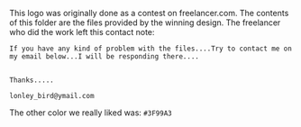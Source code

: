 This logo was originally done as a contest on freelancer.com.
The contents of this folder are the files provided by the winning design.
The freelancer who did the work left this contact note:

```
If you have any kind of problem with the files....Try to contact me on my email below...I will be responding there....


Thanks.....

lonley_bird@ymail.com
```

The other color we really liked was: `#3F99A3`
